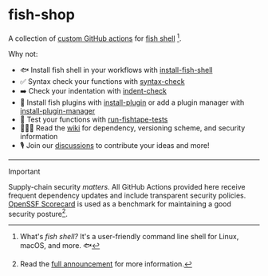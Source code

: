 <h1>fish-shop</h1>

A collection of [custom GitHub actions](https://docs.github.com/en/actions/creating-actions/about-custom-actions) for [fish shell](https://fishshell.com/) [^1].

Why not:

- 🐟 Install fish shell in your workflows with [install-fish-shell](https://github.com/fish-shop/install-fish-shell)
- ✅ Syntax check your functions with [syntax-check](https://github.com/fish-shop/syntax-check)
- ➡️ Check your indentation with [indent-check](https://github.com/fish-shop/indent-check)
- 🔌 Install fish plugins with [install-plugin](https://github.com/fish-shop/install-plugin) or add a plugin manager with [install-plugin-manager](https://github.com/fish-shop/install-plugin-manager)
- 🧪 Test your functions with [run-fishtape-tests](https://github.com/fish-shop/run-fishtape-tests)
- 👨🏻‍🏫 Read the [wiki](https://github.com/fish-shop/discussions/wiki) for dependency, versioning scheme, and security information
- 🎙 Join our [discussions](https://github.com/orgs/fish-shop/discussions) to contribute your ideas and more!

<hr>

> [!IMPORTANT]
> Supply-chain security _matters_. All GitHub Actions provided here receive frequent dependency updates and include transparent security policies. [OpenSSF Scorecard](https://securityscorecards.dev) is used as a benchmark for maintaining a good security posture[^2].

[^1]: What's _fish shell?_ It's a user-friendly command line shell for Linux, macOS, and more. 🐟
[^2]: Read the [full announcement](https://github.com/orgs/fish-shop/discussions/4) for more information.
